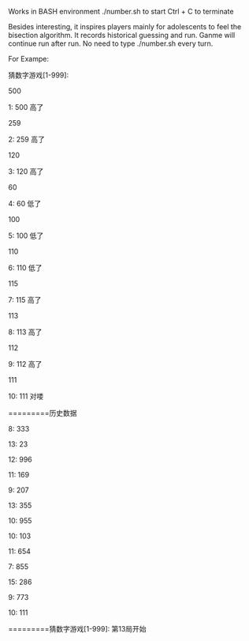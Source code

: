 Works in BASH environment
./number.sh  to start
Ctrl + C  to terminate

Besides interesting, it inspires players mainly for adolescents to feel the bisection algorithm.
It records historical guessing and run. 
Ganme will continue run after run. No need to type ./number.sh every turn.

For Exampe:

猜数字游戏[1-999]:

500

1: 500 高了

259

2: 259 高了

120

3: 120 高了

60

4: 60 低了

100

5: 100 低了

110

6: 110 低了

115

7: 115 高了

113

8: 113 高了

112

9: 112 高了

111

10: 111 对喽

=========历史数据

8:  333

13: 23

12: 996

11: 169

9: 207

13: 355

10: 955

10: 103

11: 654

7: 855

15: 286

9: 773

10: 111

=========猜数字游戏[1-999]: 第13局开始

